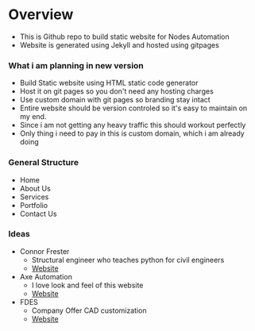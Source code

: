 # Overview
- This is Github repo to build static website for Nodes Automation
- Website is generated using Jekyll and hosted using gitpages

### What i am planning in new version
- Build Static website using HTML static code generator
- Host it on git pages so you don't need any hosting charges
- Use custom domain with git pages so branding stay intact
- Entire website should be version controled so it's easy to maintain on my end.
- Since i am not getting any heavy traffic this should workout perfectly
- Only thing i need to pay in this is custom domain, which i am already doing

### General Structure
- Home
- About Us
- Services
- Portfolio
- Contact Us

### Ideas
- Connor Frester
  - Structural engineer who teaches python for civil engineers
  - [Website](https://www.structuralpython.com/)
- Axe Automation
  - I love look and feel of this website
  - [Website](https://www.axeautomation.co/)
- FDES
  - Company Offer CAD customization
  - [Website](https://fdestech.com/)

